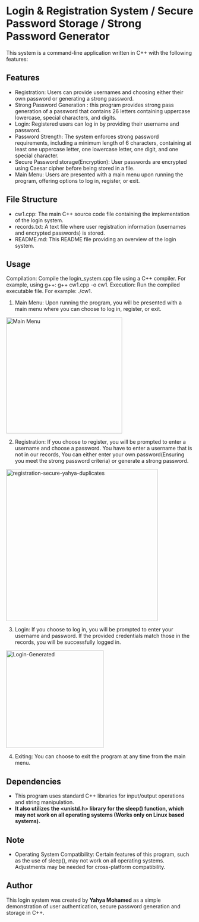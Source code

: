 # Login & Registration System / Secure Password Storage / Strong Password Generator
This system is a command-line application written in C++ with the following features:

## Features
* Registration: Users can provide usernames and choosing either their own password or generating a strong password.
* Strong Password Generation : this program provides strong pass generation of a password that contains 26 letters containing uppercase lowercase, special characters, and digits.
* Login: Registered users can log in by providing their username and password.
* Password Strength: The system enforces strong password requirements, including a minimum length of 6 characters, containing at least one uppercase letter, one lowercase letter, one digit, and one special character.
* Secure Password storage(Encryption): User passwords are encrypted using Caesar cipher before being stored in a file.
* Main Menu: Users are presented with a main menu upon running the program, offering options to log in, register, or exit.

## File Structure
* cw1.cpp: The main C++ source code file containing the implementation of the login system.
* records.txt: A text file where user registration information (usernames and encrypted passwords) is stored.
* README.md: This README file providing an overview of the login system.

## Usage
Compilation: Compile the login_system.cpp file using a C++ compiler. For example, using g++: g++ cw1.cpp -o cw1.
Execution: Run the compiled executable file. For example: ./cw1.
1. Main Menu: Upon running the program, you will be presented with a main menu where you can choose to log in, register, or exit.
<img width="312" alt="Main Menu" src="https://github.com/Yahya210/cw1-Programming/assets/114566232/1c8c9a4a-6659-40b8-86b6-1a6a305b52f2">

2.  Registration: If you choose to register, you will be prompted to enter a username and choose a password. You have to enter a username that is not in our records, You can either enter your own password(Ensuring you meet the strong password criteria) or generate a strong password.
<img width="408" alt="registration-secure-yahya-duplicates" src="https://github.com/Yahya210/cw1-Programming/assets/114566232/ff13c0ae-2a94-45c1-bde7-52f9fda7da55">

3. Login: If you choose to log in, you will be prompted to enter your username and password. If the provided credentials match those in the records, you will be successfully logged in.
<img width="262" alt="Login-Generated" src="https://github.com/Yahya210/cw1-Programming/assets/114566232/2048339d-24e6-4117-b5b2-962323c903ad">

4. Exiting: You can choose to exit the program at any time from the main menu.



## Dependencies
* This program uses standard C++ libraries for input/output operations and string manipulation.
* **It also utilizes the <unistd.h> library for the sleep() function, which may not work on all operating systems (Works only on Linux based systems).**

## Note
* Operating System Compatibility: Certain features of this program, such as the use of sleep(), may not work on all operating systems. Adjustments may be needed for cross-platform compatibility.

## Author
This login system was created by **Yahya Mohamed** as a simple demonstration of user authentication, secure password generation and storage in C++.
